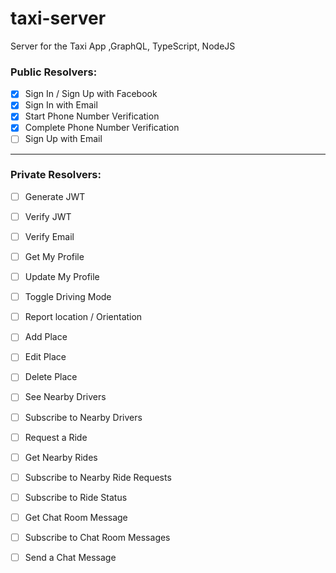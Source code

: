 # taxi-server
Server for the Taxi App ,GraphQL, TypeScript, NodeJS

### Public Resolvers:

- [x] Sign In / Sign Up with Facebook
- [x] Sign In with Email
- [x] Start Phone Number Verification
- [x] Complete Phone Number Verification
- [ ] Sign Up with Email

---
### Private Resolvers:

- [ ] Generate JWT 
- [ ] Verify JWT 
- [ ] Verify Email 
- [ ] Get My Profile 
- [ ] Update My Profile
- [ ] Toggle Driving Mode
- [ ] Report location / Orientation
- [ ] Add Place 
- [ ] Edit Place  
- [ ] Delete Place
- [ ] See Nearby Drivers
- [ ] Subscribe to Nearby Drivers
- [ ] Request a Ride
- [ ] Get Nearby Rides
- [ ] Subscribe to Nearby Ride Requests
- [ ] Subscribe to Ride Status
- [ ] Get Chat Room Message
- [ ] Subscribe to Chat Room Messages
- [ ] Send a Chat Message





